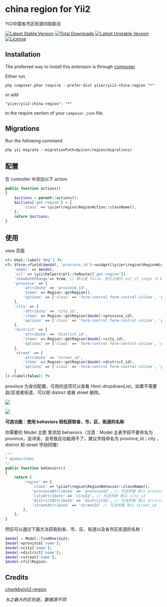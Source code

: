 china region for Yii2
=====================
Yii2中国省市区街道四级联动

[![Latest Stable Version](https://poser.pugx.org/yiier/yii2-china-region/v/stable)](https://packagist.org/packages/yiier/yii2-china-region) 
[![Total Downloads](https://poser.pugx.org/yiier/yii2-china-region/downloads)](https://packagist.org/packages/yiier/yii2-china-region) 
[![Latest Unstable Version](https://poser.pugx.org/yiier/yii2-china-region/v/unstable)](https://packagist.org/packages/yiier/yii2-china-region) 
[![License](https://poser.pugx.org/yiier/yii2-china-region/license)](https://packagist.org/packages/yiier/yii2-china-region)


Installation
------------

The preferred way to install this extension is through [composer](http://getcomposer.org/download/).

Either run

```
php composer.phar require --prefer-dist yiier/yii2-china-region "*"
```

or add

```
"yiier/yii2-china-region": "*"
```

to the require section of your `composer.json` file.

Migrations
------------

Run the following command

```
php yii migrate --migrationPath=@yiier/region/migrations/
```

配置
-------

在 controller 中添加以下 action

```php
public function actions()
{
    $actions = parent::actions();
    $actions['get-region'] = [
        'class' => \yiier\region\RegionAction::className(),
    ];
    return $actions;
}
```

使用
-------

view 页面

```php
<?= Html::label('地址') ?>
<?= $form->field($model, 'province_id')->widget(\yiier\region\RegionWidget::className(), [
    'model' => $model,
    'url' => \yii\helpers\Url::toRoute(['get-region']),
    'showOutOfRange'=> true, // 默认是 false，表示只展示 out_of_range 为 0 的数据， true 表示展示所有数据
    'province' => [
        'attribute' => 'province_id',
        'items' => Region::getRegion(),
        'options' => ['class' => 'form-control form-control-inline', 'prompt' => '选择省份']
    ],
    'city' => [
        'attribute' => 'city_id',
        'items' => Region::getRegion($model->province_id),
        'options' => ['class' => 'form-control form-control-inline', 'prompt' => '选择城市']
    ],
    'district' => [
        'attribute' => 'district_id',
        'items' => Region::getRegion($model->city_id),
        'options' => ['class' => 'form-control form-control-inline', 'prompt' => '选择县/区']
    ],
    'street' => [
        'attribute' => 'street_id',
        'items' => Region::getRegion($model->district_id),
        'options' => ['class' => 'form-control form-control-inline', 'prompt' => '选择街道']
    ]
])->label(false); ?>
```
province 为省份配置，可用的选项可以查看 Html::dropdownList。如果不需要县/区或者街道，可以把 district 或者 street 删除。

![](https://ws1.sinaimg.cn/large/4cc5f9b3gy1fs2yot6wkzj20d702kmwz.jpg)

![](https://ws1.sinaimg.cn/large/4cc5f9b3gy1fs3yom59a6j20h602ijr8.jpg)

**可选功能：使用 behaviors 轻松获取省、市、区、街道的名称**

你需要的 Model 主题 里添加 behaviors（注意：Model 主表字段不要命名为 province，会冲突，会导致此功能用不了，建议字段命名为 province_id；city 、district 和 street 字段同理）

```php
/**
* @inheritdoc
*/
public function behaviors()
{
    return [
        'region' => [
            'class' => \yiier\region\RegionBehavior::className(),
            'provinceAttribute' => 'provinceId', // 可选参数 默认 province_id
            'cityAttribute' => 'cityId', // 可选参数 默认 city_id
            'districtAttribute' => 'districtId', // 可选参数 默认 district_id
            'streetAttribute' => 'streetId' // 可选参数 默认 street_id
        ],
    ];
}
```

然后可以通过下面方法获取到省、市、区、街道以及省市区街道的名称：

```php
$model = Model::findOne($id);
$model->province['name'];
$model->city['name'];
$model->district['name'];
$model->street['name'];
$model->fullRegion;
```

Credits
--------

[chenkby/yii2-region](https://github.com/chenkby/yii2-region)

_与之最大的区别是，数据源不同_
